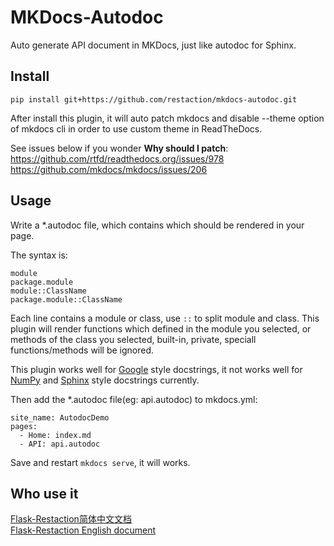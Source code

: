 # MKDocs-Autodoc

Auto generate API document in MKDocs, just like autodoc for Sphinx.

## Install

    pip install git+https://github.com/restaction/mkdocs-autodoc.git
    
After install this plugin, it will auto patch mkdocs and disable --theme option
of mkdocs cli in order to use custom theme in ReadTheDocs.

See issues below if you wonder **Why should I patch**:  
https://github.com/rtfd/readthedocs.org/issues/978  
https://github.com/mkdocs/mkdocs/issues/206  

## Usage

Write a *.autodoc file, which contains which should be rendered in your page.

The syntax is:

    module
    package.module
    module::ClassName
    package.module::ClassName

Each line contains a module or class, use `::` to split module and class. 
This plugin will render functions which defined in the module you selected, 
or methods of the class you selected, built-in, private, speciall
functions/methods will be ignored.

This plugin works well for
[Google](https://google.github.io/styleguide/pyguide.html#Comments) style docstrings, 
it not works well for [NumPy](https://github.com/numpy/numpy/blob/master/doc/HOWTO_DOCUMENT.rst.txt) and [Sphinx](http://www.sphinx-doc.org/en/stable/ext/autodoc.html) style docstrings currently.

Then add the *.autodoc file(eg: api.autodoc) to mkdocs.yml:

    site_name: AutodocDemo
    pages:
      - Home: index.md
      - API: api.autodoc

Save and restart `mkdocs serve`, it will works.

## Who use it

[Flask-Restaction简体中文文档](https://github.com/restaction/docs-zh_CN)  
[Flask-Restaction English document](https://github.com/restaction/docs-en)  
